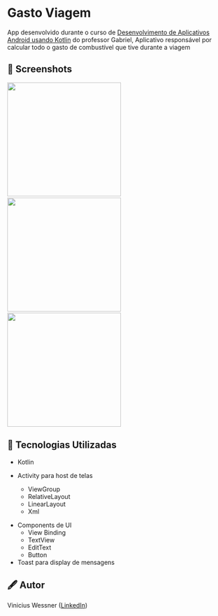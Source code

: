 # Gasto Viagem
App desenvolvido durante o curso de [Desenvolvimento de Aplicativos Android usando Kotlin](https://www.udemy.com/course/curso-desenvolvedor-kotlin/) do professor Gabriel, Aplicativo responsável por calcular todo o gasto de combustível que tive durante a viagem



## :camera_flash: Screenshots
<!-- You can add more screenshots here if you like -->
<img src="#" width="260">&emsp;
<img src="#" width="260">&emsp;
<img src="#" width="260">

## 📱 Tecnologias Utilizadas
* Kotlin

* Activity para host de telas
  * ViewGroup
   * RelativeLayout
   * LinearLayout
   * Xml

- Components de UI
   - View Binding
    - TextView
    - EditText
    - Button
- Toast para display de mensagens

## 🖋 Autor
Vinicius Wessner ([LinkedIn](https://github.com/viniciuswessner/))
